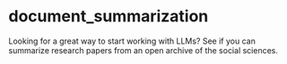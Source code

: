 # document_summarization
Looking for a great way to start working with LLMs? See if you can summarize research papers from an open archive of the social sciences.
